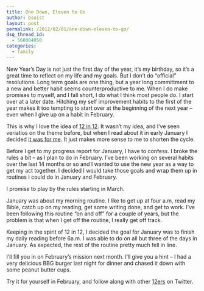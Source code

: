 ```yaml
---
title: One Down, Eleven to Go
author: bsoist
layout: post
permalink: /2012/02/01/one-down-eleven-to-go/
dsq_thread_id:
  - 560004050
categories:
  - family
---
```

New Year&#8217;s Day is not just the first day of the year, it&#8217;s my birthday, so it&#8217;s a great time to reflect on my life and my goals. But I don&#8217;t do &#8220;official&#8221; resolutions. Long term goals are one thing, but a year long committment to a new and better habit seems counterproductive to me. When I do make promises to myself, and I fall short, I do what I think most people do. I start over at a later date. Hitching my self improvement habits to the first of the year makes it too tempting to start over at the beginning of the next year &#8211; even when I give up on a habit in February.

This is why I love the idea of [12 in 12][1]. It wasn&#8217;t my idea, and I&#8217;ve seen veriatios on the theme before, but when I read about it in early January I decided [it was for me][2]. It just makes more sense to me to shorten the cycle. 

Before I get to my progress report for January, I have to confess. I broke the rules a bit &#8211; as I plan to do in February. I&#8217;ve been working on several habits over the last 14 months or so and I wanted to use the new year as a way to get my act together. I decided I would take those goals and wrap them up in routines I could do in January and February. 

I promise to play by the rules starting in March.

January was about my morning routine. I like to get up at four a.m, read my Bible, catch up on my reading, get some writing done, and get to work. I&#8217;ve been following this routine &#8220;on and off&#8221; for a couple of years, but the problem is that when I get off the routine, I really get off track. 

Keeping in the spirit of 12 in 12, I decided the goal for January was to finish my daily reading before 6a.m. I was able to do on all but three of the days in January. As expected, the rest of the routine pretty much fell in line.

I&#8217;ll fill you in on February&#8217;s mission next month. I&#8217;ll give you a hint &#8211; I had a very delicious BBG burger last night for dinner and chased it down with some peanut butter cups. 

Try it for yourself in February, and follow along with other [12ers][3] on Twitter.

 [1]: http://fitarella.com/2011/12/12in12/
 [2]: http://whsjr.soistmann.com/oped/2012/01/05/2011-resolutions/
 [3]: https://twitter.com/#!/search/12er
